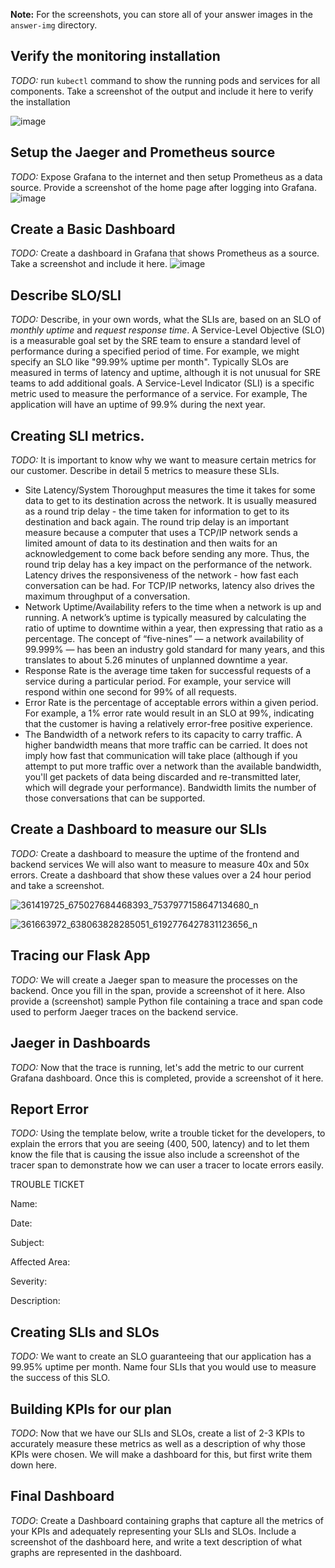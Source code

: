 **Note:** For the screenshots, you can store all of your answer images in the `answer-img` directory.

## Verify the monitoring installation

*TODO:* run `kubectl` command to show the running pods and services for all components. Take a screenshot of the output and include it here to verify the installation

![image](https://github.com/hungdq1379/CloudNative_Project3/assets/113217676/63aecbb6-1ea8-4f54-b94b-ddd696f3d704)

## Setup the Jaeger and Prometheus source
*TODO:* Expose Grafana to the internet and then setup Prometheus as a data source. Provide a screenshot of the home page after logging into Grafana.
![image](https://github.com/hungdq1379/CloudNative_Project3/assets/113217676/09910478-d5b4-4b9c-9adb-ae54637b5938)

## Create a Basic Dashboard
*TODO:* Create a dashboard in Grafana that shows Prometheus as a source. Take a screenshot and include it here.
![image](https://github.com/hungdq1379/CloudNative_Project3/assets/113217676/a1b23335-5622-4d95-bd5d-a4cf04154f7a)

## Describe SLO/SLI
*TODO:* Describe, in your own words, what the SLIs are, based on an SLO of *monthly uptime* and *request response time*.
A Service-Level Objective (SLO) is a measurable goal set by the SRE team to ensure a standard level of performance during a specified period of time.
For example, we might specify an SLO like "99.99% uptime per month". Typically SLOs are measured in terms of latency and uptime, although it is not unusual for SRE teams to add additional goals.
A Service-Level Indicator (SLI) is a specific metric used to measure the performance of a service.
For example, The application will have an uptime of 99.9% during the next year.
## Creating SLI metrics.
*TODO:* It is important to know why we want to measure certain metrics for our customer. Describe in detail 5 metrics to measure these SLIs. 
- Site Latency/System Thoroughput measures the time it takes for some data to get to its destination across the network. It is usually measured as a round trip delay - the time taken for information to get to its destination and back again. The round trip delay is an important measure because a computer that uses a TCP/IP network sends a limited amount of data to its destination and then waits for an acknowledgement to come back before sending any more. Thus, the round trip delay has a key impact on the performance of the network. Latency drives the responsiveness of the network - how fast each conversation can be had. For TCP/IP networks, latency also drives the maximum throughput of a conversation.
- Network Uptime/Availability refers to the time when a network is up and running. A network’s uptime is typically measured by calculating the ratio of uptime to downtime within a year, then expressing that ratio as a percentage. The concept of “five-nines” — a network availability of 99.999% — has been an industry gold standard for many years, and this translates to about 5.26 minutes of unplanned downtime a year.
- Response Rate is the average time taken for successful requests of a service during a particular period. For example, your service will respond within one second for 99% of all requests.
- Error Rate is the percentage of acceptable errors within a given period. For example, a 1% error rate would result in an SLO at 99%, indicating that the customer is having a relatively error-free positive experience.
- The Bandwidth of a network refers to its capacity to carry traffic. A higher bandwidth means that more traffic can be carried. It does not imply how fast that communication will take place (although if you attempt to put more traffic over a network than the available bandwidth, you'll get packets of data being discarded and re-transmitted later, which will degrade your performance). Bandwidth limits the number of those conversations that can be supported.

## Create a Dashboard to measure our SLIs
*TODO:* Create a dashboard to measure the uptime of the frontend and backend services We will also want to measure to measure 40x and 50x errors. Create a dashboard that show these values over a 24 hour period and take a screenshot.

![361419725_675027684468393_7537977158647134680_n](https://github.com/hungdq1379/CloudNative_Project3/assets/113217676/67742919-16fa-40b5-a376-eaf495b885c4)

![361663972_638063828285051_6192776427831123656_n](https://github.com/hungdq1379/CloudNative_Project3/assets/113217676/16d7df55-86d7-43f8-80c3-e9c33a6844e8)

## Tracing our Flask App
*TODO:*  We will create a Jaeger span to measure the processes on the backend. Once you fill in the span, provide a screenshot of it here. Also provide a (screenshot) sample Python file containing a trace and span code used to perform Jaeger traces on the backend service.

## Jaeger in Dashboards
*TODO:* Now that the trace is running, let's add the metric to our current Grafana dashboard. Once this is completed, provide a screenshot of it here.

## Report Error
*TODO:* Using the template below, write a trouble ticket for the developers, to explain the errors that you are seeing (400, 500, latency) and to let them know the file that is causing the issue also include a screenshot of the tracer span to demonstrate how we can user a tracer to locate errors easily.

TROUBLE TICKET

Name:

Date:

Subject:

Affected Area:

Severity:

Description:


## Creating SLIs and SLOs
*TODO:* We want to create an SLO guaranteeing that our application has a 99.95% uptime per month. Name four SLIs that you would use to measure the success of this SLO.

## Building KPIs for our plan
*TODO*: Now that we have our SLIs and SLOs, create a list of 2-3 KPIs to accurately measure these metrics as well as a description of why those KPIs were chosen. We will make a dashboard for this, but first write them down here.

## Final Dashboard
*TODO*: Create a Dashboard containing graphs that capture all the metrics of your KPIs and adequately representing your SLIs and SLOs. Include a screenshot of the dashboard here, and write a text description of what graphs are represented in the dashboard.  
